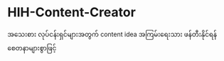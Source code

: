 # HIH-Content-Creator
အသေးစား လုပ်ငန်းရှင်များအတွက် content idea အကြမ်းရေးသား ဖန်တီးနိုင်ရန် စေတနာများစွာဖြင့်
